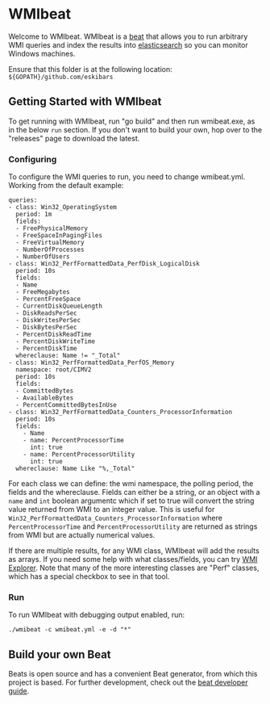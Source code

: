 # WMIbeat

Welcome to WMIbeat.  WMIbeat is a [beat](https://github.com/elastic/beats) that allows you to run arbitrary WMI queries
and index the results into [elasticsearch](https://github.com/elastic/elasticsearch) so you can monitor Windows machines.

Ensure that this folder is at the following location:
`${GOPATH}/github.com/eskibars`

## Getting Started with WMIbeat
To get running with WMIbeat, run "go build" and then run wmibeat.exe, as in the below `run` section.
If you don't want to build your own, hop over to the "releases" page to download the latest.

### Configuring
To configure the WMI queries to run, you need to change wmibeat.yml.  Working from the default example:

    queries:
    - class: Win32_OperatingSystem
      period: 1m
      fields:
      - FreePhysicalMemory
      - FreeSpaceInPagingFiles
      - FreeVirtualMemory
      - NumberOfProcesses
      - NumberOfUsers
    - class: Win32_PerfFormattedData_PerfDisk_LogicalDisk
      period: 10s
      fields:
      - Name
      - FreeMegabytes
      - PercentFreeSpace
      - CurrentDiskQueueLength
      - DiskReadsPerSec
      - DiskWritesPerSec
      - DiskBytesPerSec
      - PercentDiskReadTime
      - PercentDiskWriteTime
      - PercentDiskTime
      whereclause: Name != "_Total"
    - class: Win32_PerfFormattedData_PerfOS_Memory
      namespace: root/CIMV2
      period: 10s
      fields:
      - CommittedBytes
      - AvailableBytes
      - PercentCommittedBytesInUse
    - class: Win32_PerfFormattedData_Counters_ProcessorInformation
      period: 10s
      fields:
        - Name
        - name: PercentProcessorTime
          int: true
        - name: PercentProcessorUtility
          int: true
      whereclause: Name Like "%,_Total"

For each class we can define: the wmi namespace, the polling period, the fields and the whereclause. Fields can either be a string, or an object with a `name` and `int` boolean argumentc which if set to true will convert the string value returned from WMI to an integer value. This is useful for `Win32_PerfFormattedData_Counters_ProcessorInformation` where `PercentProcessorTime` and `PercentProcessorUtility` are returned as strings from WMI but are actually numerical values.

If there are multiple results, for any WMI class, WMIbeat will add the results as arrays.  If you need some help with what classes/fields, you can try [WMI Explorer](https://wmie.codeplex.com/).
Note that many of the more interesting classes are "Perf" classes, which has a special checkbox to see in that tool.
	  
### Run

To run WMIbeat with debugging output enabled, run:

```
./wmibeat -c wmibeat.yml -e -d "*"
```

## Build your own Beat
Beats is open source and has a convenient Beat generator, from which this project is based.
For further development, check out the [beat developer guide](https://www.elastic.co/guide/en/beats/libbeat/current/new-beat.html).
